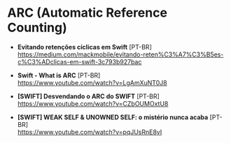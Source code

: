 # ARC (Automatic Reference Counting)

- **Evitando retenções cíclicas em Swift** [PT-BR] \
https://medium.com/mackmobile/evitando-reten%C3%A7%C3%B5es-c%C3%ADclicas-em-swift-3c793b927bac

- **Swift - What is ARC** [PT-BR] \
https://www.youtube.com/watch?v=LgAmXuNT0J8

- **[SWIFT] Desvendando o ARC do SWIFT** [PT-BR] \
https://www.youtube.com/watch?v=CZbOUMOxtU8

- **[SWIFT] WEAK SELF & UNOWNED SELF: o mistério nunca acaba** [PT-BR] \
https://www.youtube.com/watch?v=pqJUsRnE8vI